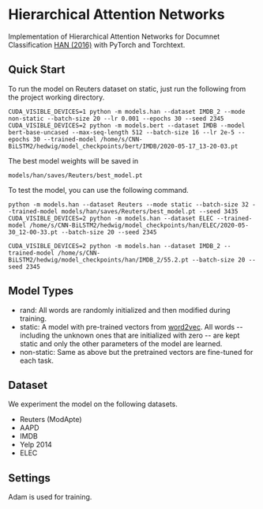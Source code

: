 # Hierarchical Attention Networks

Implementation of Hierarchical Attention Networks for Documnet Classification [HAN (2016)](https://www.cs.cmu.edu/~hovy/papers/16HLT-hierarchical-attention-networks.pdf) with PyTorch and Torchtext.

## Quick Start

To run the model on Reuters dataset on static, just run the following from the project working directory.

```
CUDA_VISIBLE_DEVICES=1 python -m models.han --dataset IMDB_2 --mode non-static --batch-size 20 --lr 0.001 --epochs 30 --seed 2345
CUDA_VISIBLE_DEVICES=2 python -m models.bert --dataset IMDB --model bert-base-uncased --max-seq-length 512 --batch-size 16 --lr 2e-5 --epochs 30 --trained-model /home/s/CNN-BiLSTM2/hedwig/model_checkpoints/bert/IMDB/2020-05-17_13-20-03.pt

```

The best model weights will be saved in
```
models/han/saves/Reuters/best_model.pt
```

To test the model, you can use the following command.

```
python -m models.han --dataset Reuters --mode static --batch-size 32 --trained-model models/han/saves/Reuters/best_model.pt --seed 3435
CUDA_VISIBLE_DEVICES=2 python -m models.han --dataset ELEC --trained-model /home/s/CNN-BiLSTM2/hedwig/model_checkpoints/han/ELEC/2020-05-30_12-00-33.pt --batch-size 20 --seed 2345

CUDA_VISIBLE_DEVICES=2 python -m models.han --dataset IMDB_2 --trained-model /home/s/CNN-BiLSTM2/hedwig/model_checkpoints/han/IMDB_2/55.2.pt --batch-size 20 --seed 2345
```

## Model Types

- rand: All words are randomly initialized and then modified during training.
- static: A model with pre-trained vectors from [word2vec](https://code.google.com/archive/p/word2vec/). All words -- including the unknown ones that are initialized with zero -- are kept static and only the other parameters of the model are learned.
- non-static: Same as above but the pretrained vectors are fine-tuned for each task.

## Dataset

We experiment the model on the following datasets.

- Reuters (ModApte)
- AAPD
- IMDB
- Yelp 2014
- ELEC

## Settings

Adam is used for training.
